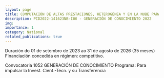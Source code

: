 ```yaml
---
layout: page
title: COMPUTACIÓN DE ALTAS PRESTACIONES, HETEROGÉNEA Y EN LA NUBE PARA APLICACIONES DE ALTA DEMANDA
description: PID2022-141623NB-I00 - GENERACIÓN DE CONOCIMIENTO 2022
img: 
importance: 1
category: National
related_publications: true
---
```


Duración do 01 de setembro de 2023 ao 31 de agosto de 2026 (35 meses)
Financiación concedida en régimen: competitivo.

Convocatoria 1052
GENERACIÓN DE CONOCIMIENTO
Programa: Para impulsar la Invest. Cient.-Técn. y su Transferencia
